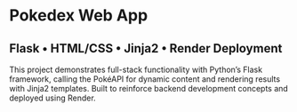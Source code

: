 # Pokedex Web App

## Flask • HTML/CSS • Jinja2 • Render Deployment

This project demonstrates full-stack functionality with Python’s Flask framework, calling the PokéAPI for dynamic content and rendering results with Jinja2 templates.
Built to reinforce backend development concepts and deployed using Render.
